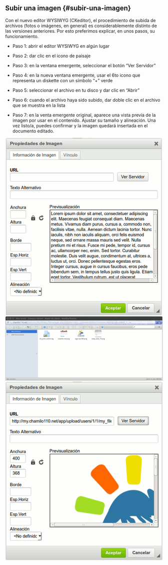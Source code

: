 ## Subir una imagen {#subir-una-imagen}

Con el nuevo editor WYSIWYG (CKeditor), el procedimiento de subida de archivos (fotos o imágenes, en general) es considerablemente distinto de las versiones anteriores. Por esto preferimos explicar, en unos pasos, su funcionamiento.

*   Paso 1: abrir el editor WYSIWYG en algún lugar

*   Paso 2: dar clic en el icono de paisaje

*   Paso 3: en la ventana emergente, seleccionar el botón “Ver Servidor”

*   Paso 4: en la nueva ventana emergente, usar el 6to icono que representa un diskette con un símbolo “+” verde

*   Paso 5: seleccionar el archivo en tu disco y dar clic en “Abrir”

*   Paso 6: cuando el archivo haya sido subido, dar doble clic en el archivo que se muestra en la lista

*   Paso 7: en la venta emergente original, aparece una vista previa de la imagen por usar en el contenido. Ajustar su tamaño y alineación. Una vez listo/a, puedes confirmar y la imagen quedará insertada en el documento editado.

![](../assets/image15.png)![](../assets/image16.png)![](../assets/image17.png)